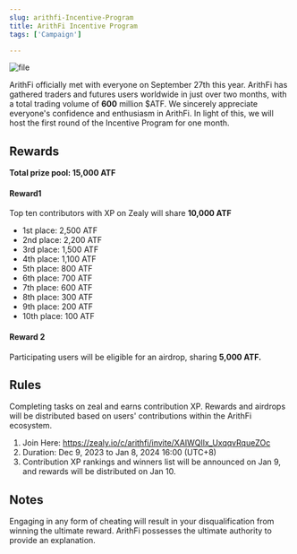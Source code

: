 ```yaml
---
slug: arithfi-Incentive-Program
title: ArithFi Incentive Program
tags: ['Campaign']

---
```


![file](https://nftstorage.link/ipfs/bafybeiemmv4gk6pnokf7vwj5fdsgqilzc5yiymedys7rk3achokj3warle)

ArithFi officially met with everyone on September 27th this year. ArithFi has gathered traders and futures users worldwide in just over two months, with a total trading volume of **600** million $ATF. We sincerely appreciate everyone's confidence and enthusiasm in ArithFi. In light of this, we will host the first round of the Incentive Program for one month. 

## Rewards 

**Total prize pool: 15,000 ATF**

#### Reward1 
Top ten contributors with XP on Zealy will share **10,000 ATF**

- 1st place: 2,500 ATF
- 2nd place: 2,200 ATF
- 3rd place: 1,500 ATF
- 4th place: 1,100 ATF
- 5th place: 800 ATF
- 6th place: 700 ATF
- 7th place: 600 ATF
- 8th place: 300 ATF
- 9th place: 200 ATF
- 10th place: 100 ATF

#### **Reward 2**
Participating users will be eligible for an airdrop, sharing **5,000 ATF.**

## Rules
Completing tasks on zeal and earns contribution XP. Rewards and airdrops will be distributed based on users' contributions within the ArithFi ecosystem.

1. Join Here: https://zealy.io/c/arithfi/invite/XAIWQIlx_UxqqvRqueZOc
2. Duration: Dec 9, 2023 to Jan 8, 2024 16:00 (UTC+8)
3. Contribution XP rankings and winners list will be announced on Jan 9, and rewards will be distributed on Jan 10.

## Notes
Engaging in any form of cheating will result in your disqualification from winning the ultimate reward. ArithFi possesses the ultimate authority to provide an explanation.

